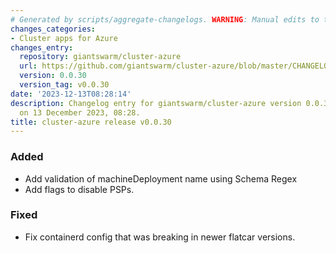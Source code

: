 ```yaml
---
# Generated by scripts/aggregate-changelogs. WARNING: Manual edits to this files will be overwritten.
changes_categories:
- Cluster apps for Azure
changes_entry:
  repository: giantswarm/cluster-azure
  url: https://github.com/giantswarm/cluster-azure/blob/master/CHANGELOG.md#0030---2023-12-13
  version: 0.0.30
  version_tag: v0.0.30
date: '2023-12-13T08:28:14'
description: Changelog entry for giantswarm/cluster-azure version 0.0.30, published
  on 13 December 2023, 08:28.
title: cluster-azure release v0.0.30
---
```


### Added
- Add validation of machineDeployment name using Schema Regex
- Add flags to disable PSPs.
### Fixed
- Fix containerd config that was breaking in newer flatcar versions.
